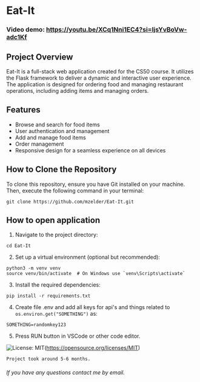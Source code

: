 # Eat-It
### Video demo: https://youtu.be/XCq1Nni1EC4?si=IjsYvBoVw-adc1Kf
## Project Overview

Eat-It is a full-stack web application created for the CS50 course. It utilizes the Flask framework to deliver a dynamic and interactive user experience. The application is designed for ordering food and managing restaurant operations, including adding items and managing orders.

## Features

- Browse and search for food items
- User authentication and management
- Add and manage food items
- Order management
- Responsive design for a seamless experience on all devices

## How to Clone the Repository

To clone this repository, ensure you have Git installed on your machine. Then, execute the following command in your terminal:

```
git clone https://github.com/mzelder/Eat-It.git
```
## How to open application
1. Navigate to the project directory:
```
cd Eat-It
```
2. Set up a virtual environment (optional but recommended):
```
python3 -m venv venv
source venv/bin/activate  # On Windows use `venv\Scripts\activate`
```
3. Install the required dependencies:
```
pip install -r requirements.txt
```
4. Create file .env and add all keys for api's and things related to `os.environ.get("SOMETHING")` as:
```
SOMETHING=randomkey123
```
5. Press RUN button in VSCode or other code editor.

![License: MIT](https://img.shields.io/badge/License-MIT-yellow.svg)(https://opensource.org/licenses/MIT)


`Project took around 5-6 months.`

###### If you have any questions contact me by email.
